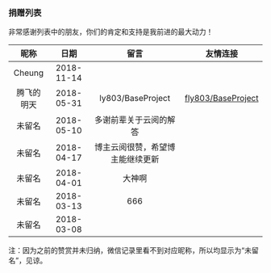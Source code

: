 ### 捐赠列表
非常感谢列表中的朋友，你们的肯定和支持是我前进的最大动力！

|昵称|日期|留言|友情连接|
|:--:|:--:|:--:|:--:|
|Cheung|2018-11-14|||
|腾飞的明天|2018-05-31|ly803/BaseProject|[fly803/BaseProject](https://github.com/fly803/BaseProject)|
|未留名|2018-05-10|多谢前辈关于云阅的解答||
|未留名|2018-04-17|博主云阅很赞，希望博主能继续更新||
|未留名|2018-04-01|大神啊||
|未留名|2018-03-13|666||
|未留名|2018-03-08|||


注：因为之前的赞赏并未归纳，微信记录里看不到对应昵称，所以均显示为“未留名”，见谅。


